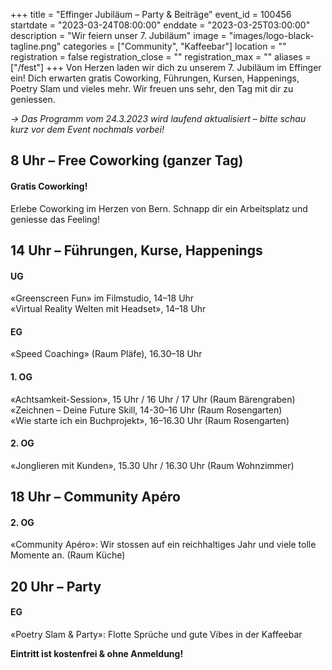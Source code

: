 +++
title = "Effinger Jubiläum – Party & Beiträge"
event_id = 100456
startdate = "2023-03-24T08:00:00"
enddate = "2023-03-25T03:00:00"
description = "Wir feiern unser 7. Jubiläum"
image = "images/logo-black-tagline.png"
categories = ["Community", "Kaffeebar"]
location = ""
registration = false
registration_close = ""
registration_max = ""
aliases = ["/fest"]
+++
Von Herzen laden wir dich zu unserem 7. Jubiläum im Effinger ein! Dich erwarten gratis Coworking, Führungen, Kursen, Happenings, Poetry Slam und vieles mehr. Wir freuen uns sehr, den Tag mit dir zu geniessen.

*→ Das Programm vom 24.3.2023 wird laufend aktualisiert – bitte schau kurz vor dem Event nochmals vorbei!*

## 8﻿ Uhr – Free Coworking (ganzer Tag)

#### Gratis Coworking!

E﻿rlebe Coworking im Herzen von Bern. Schnapp dir ein Arbeitsplatz und geniesse das Feeling!

## 1﻿4 Uhr – Führungen, Kurse, Happenings

#### U﻿G

«G﻿reenscreen Fun» im Filmstudio, 14–18 Uhr\
«V﻿irtual Reality Welten mit Headset», 14–18 Uhr

#### E﻿G

«S﻿peed Coaching» (Raum Pläfe), 16.30–18 Uhr

#### 1﻿. OG

«A﻿chtsamkeit-Session», 15 Uhr / 16 Uhr / 17 Uhr (Raum Bärengraben)\
«﻿Zeichnen – Deine Future Skill, 14-30–16 Uhr (Raum Rosengarten)\
«Wie starte ich ein Buchprojekt», 16–16.30 Uhr (Raum Rosengarten)

#### 2﻿. OG

«J﻿onglieren mit Kunden», 15.30 Uhr / 16.30 Uhr (Raum Wohnzimmer)

## 18 Uhr – Community Apéro

#### 2. OG

«Community Apéro»: W﻿ir stossen auf ein reichhaltiges Jahr und viele tolle Momente an. (Raum Küche)

## 20 Uhr – Party

#### EG

«Poetry Slam & Party»: Flotte Sprüche und gute Vibes in der Kaffeebar



**E﻿intritt ist kostenfrei & ohne Anmeldung!**